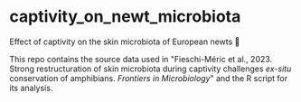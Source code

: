# captivity_on_newt_microbiota
Effect of captivity on the skin microbiota of European newts :dragon:

This repo contains the source data used in "Fieschi-Méric et al., 2023. Strong restructuration of skin microbiota during captivity challenges _ex-situ_ conservation of amphibians. _Frontiers in Microbiology_" and the R script for its analysis.
